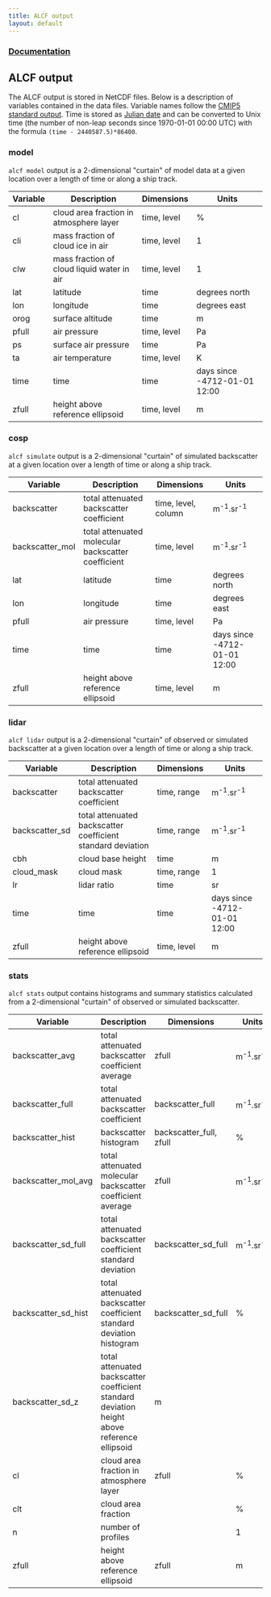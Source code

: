 ```yaml
---
title: ALCF output
layout: default
---
```


### [Documentation](../)
## ALCF output

The ALCF output is stored in NetCDF files. Below is a description of variables
contained in the data files. Variable names follow the
[CMIP5 standard output](https://pcmdi.llnl.gov/mips/cmip5/docs/standard_output.pdf).
Time is stored as [Julian date](https://en.wikipedia.org/wiki/Julian_day)
and can be converted to Unix time (the number of non-leap seconds since
1970-01-01 00:00 UTC) with the formula `(time - 2440587.5)*86400`.

### model

`alcf model` output is a 2-dimensional "curtain" of model data at a given location
over a length of time or along a ship track.

Variable | Description | Dimensions | Units
--- | --- | --- | ---
cl | cloud area fraction in atmosphere layer | time, level | %
cli | mass fraction of cloud ice in air | time, level | 1
clw | mass fraction of cloud liquid water in air | time, level | 1
lat | latitude | time | degrees north
lon | longitude | time | degrees east
orog | surface altitude | time | m
pfull | air pressure | time, level | Pa
ps | surface air pressure | time | Pa
ta | air temperature | time, level | K
time | time | time | days since -4712-01-01 12:00
zfull | height above reference ellipsoid | time, level | m

### cosp

`alcf simulate` output is a 2-dimensional "curtain" of simulated backscatter
at a given location over a length of time or along a ship track.

Variable | Description | Dimensions | Units
--- | --- | --- | ---
backscatter | total attenuated backscatter coefficient | time, level, column | m<sup>-1</sup>.sr<sup>-1</sup>
backscatter_mol | total attenuated molecular backscatter coefficient | time, level | m<sup>-1</sup>.sr<sup>-1</sup>
lat | latitude | time | degrees north
lon | longitude | time | degrees east
pfull | air pressure | time, level | Pa
time | time | time | days since -4712-01-01 12:00
zfull | height above reference ellipsoid | time, level | m

### lidar

`alcf lidar` output  is a 2-dimensional "curtain" of observed or simulated
backscatter at a given location over a length of time or along a ship track.

Variable | Description | Dimensions | Units
--- | --- | --- | ---
backscatter | total attenuated backscatter coefficient | time, range | m<sup>-1</sup>.sr<sup>-1</sup>
backscatter_sd | total attenuated backscatter coefficient standard deviation | time, range | m<sup>-1</sup>.sr<sup>-1</sup>
cbh | cloud base height | time | m
cloud_mask | cloud mask | time, range | 1
lr | lidar ratio | time | sr
time | time | time | days since -4712-01-01 12:00
zfull | height above reference ellipsoid | time, level | m

### stats

`alcf stats` output contains histograms and summary statistics calculated
from a 2-dimensional "curtain" of observed or simulated backscatter.

Variable | Description | Dimensions | Units
--- | --- | --- | ---
backscatter_avg | total attenuated backscatter coefficient average | zfull | m<sup>-1</sup>.sr<sup>-1</sup>
backscatter_full | total attenuated backscatter coefficient | backscatter_full | m<sup>-1</sup>.sr<sup>-1</sup>
backscatter_hist | backscatter histogram | backscatter_full, zfull | %
backscatter_mol_avg | total attenuated molecular backscatter coefficient average | zfull | m<sup>-1</sup>.sr<sup>-1</sup>
backscatter_sd_full | total attenuated backscatter coefficient standard deviation | backscatter_sd_full | m<sup>-1</sup>.sr<sup>-1</sup>
backscatter_sd_hist | total attenuated backscatter coefficient standard deviation histogram | backscatter_sd_full | %
backscatter_sd_z | total attenuated backscatter coefficient standard deviation height above reference ellipsoid | m
cl | cloud area fraction in atmosphere layer | zfull | %
clt | cloud area fraction | | %
n | number of profiles | | 1
zfull | height above reference ellipsoid | zfull | m
